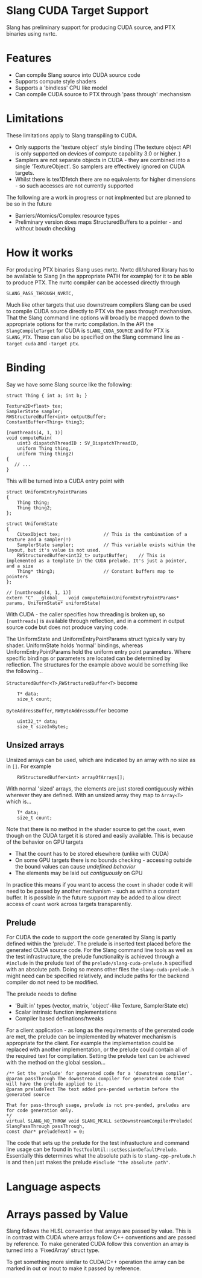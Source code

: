 Slang CUDA Target Support
=========================

Slang has preliminary support for producing CUDA source, and PTX binaries using nvrtc. 

# Features

* Can compile Slang source into CUDA source code
* Supports compute style shaders 
* Supports a 'bindless' CPU like model
* Can compile CUDA source to PTX through 'pass through' mechansism

# Limitations

These limitations apply to Slang transpiling to CUDA. 

* Only supports the 'texture object' style binding (The texture object API is only supported on devices of compute capability 3.0 or higher. )
* Samplers are not separate objects in CUDA - they are combined into a single 'TextureObject'. So samplers are effectively ignored on CUDA targets. 
* Whilst there is tex1Dfetch there are no equivalents for higher dimensions - so such accesses are not currently supported

The following are a work in progress or not implmented but are planned to be so in the future

* Barriers/Atomics/Complex resource types
* Preliminary version does maps StructuredBuffers to a pointer - and without boudn checking

# How it works

For producing PTX binaries Slang uses nvrtc. Nvrtc dll/shared library has to be available to Slang (in the appropriate PATH for example) for it to be able to produce PTX. The nvrtc compiler can be accessed directly through

```
SLANG_PASS_THROUGH_NVRTC,  
```

Much like other targets that use downstream compilers Slang can be used to compile CUDA source directly to PTX via the pass through mechansism. That the Slang command line options will broadly be mapped down to the appropriate options for the nvrtc compilation. In the API the `SlangCompileTarget` for CUDA is `SLANG_CUDA_SOURCE` and for PTX is `SLANG_PTX`. These can also be specified on the Slang command line as `-target cuda` and `-target ptx`. 

Binding 
=======

Say we have some Slang source like the following:

```
struct Thing { int a; int b; }

Texture2D<float> tex;
SamplerState sampler;
RWStructuredBuffer<int> outputBuffer;        
ConstantBuffer<Thing> thing3;        
        
[numthreads(4, 1, 1)]
void computeMain(
    uint3 dispatchThreadID : SV_DispatchThreadID, 
    uniform Thing thing, 
    uniform Thing thing2)
{
   // ...
}
```

This will be turned into a CUDA entry point with 

```
struct UniformEntryPointParams
{
    Thing thing;
    Thing thing2;
};

struct UniformState
{
    CUtexObject tex;                // This is the combination of a texture and a sampler(!)
    SamplerState sampler;           // This variable exists within the layout, but it's value is not used.
    RWStructuredBuffer<int32_t> outputBuffer;    // This is implemented as a template in the CUDA prelude. It's just a pointer, and a size
    Thing* thing3;                  // Constant buffers map to pointers
};   

// [numthreads(4, 1, 1)]
extern "C" __global__  void computeMain(UniformEntryPointParams* params, UniformState* uniformState)
```

With CUDA - the caller specifies how threading is broken up, so `[numthreads]` is available through reflection, and in a comment in output source code but does not produce varying code. 

The UniformState and UniformEntryPointParams struct typically vary by shader. UniformState holds 'normal' bindings, whereas UniformEntryPointParams hold the uniform entry point parameters. Where specific bindings or parameters are located can be determined by reflection. The structures for the example above would be something like the following... 

`StructuredBuffer<T>`,`RWStructuredBuffer<T>` become

```
    T* data;
    size_t count;
```    

`ByteAddressBuffer`, `RWByteAddressBuffer` become 

```
    uint32_t* data;
    size_t sizeInBytes;
```  

## Unsized arrays

Unsized arrays can be used, which are indicated by an array with no size as in `[]`. For example 

```
    RWStructuredBuffer<int> arrayOfArrays[];
```

With normal 'sized' arrays, the elements are just stored contiguously within wherever they are defined. With an unsized array they map to `Array<T>` which is...

```
    T* data;
    size_t count;
```    

Note that there is no method in the shader source to get the `count`, even though on the CUDA target it is stored and easily available. This is because of the behavior on GPU targets 

* That the count has to be stored elsewhere (unlike with CUDA) 
* On some GPU targets there is no bounds checking - accessing outside the bound values can cause *undefined behavior*
* The elements may be laid out *contiguously* on GPU

In practice this means if you want to access the `count` in shader code it will need to be passed by another mechanism - such as within a constant buffer. It is possible in the future support may be added to allow direct access of `count` work across targets transparently. 

## Prelude

For CUDA the code to support the code generated by Slang is partly defined within the 'prelude'. The prelude is inserted text placed before the generated CUDA source code. For the Slang command line tools as well as the test infrastructure, the prelude functionality is achieved through a `#include` in the prelude text of the `prelude/slang-cuda-prelude.h` specified with an absolute path. Doing so means other files the `slang-cuda-prelude.h` might need can be specified relatively, and include paths for the backend compiler do not need to be modified. 

The prelude needs to define 

* 'Built in' types (vector, matrix, 'object'-like Texture, SamplerState etc) 
* Scalar intrinsic function implementations
* Compiler based definations/tweaks 

For a client application - as long as the requirements of the generated code are met, the prelude can be implemented by whatever mechanism is appropriate for the client. For example the implementation could be replaced with another implementation, or the prelude could contain all of the required text for compilation. Setting the prelude text can be achieved with the method on the global session...

```
/** Set the 'prelude' for generated code for a 'downstream compiler'.
@param passThrough The downstream compiler for generated code that will have the prelude applied to it. 
@param preludeText The text added pre-pended verbatim before the generated source

That for pass-through usage, prelude is not pre-pended, preludes are for code generation only. 
*/
virtual SLANG_NO_THROW void SLANG_MCALL setDownstreamCompilerPrelude(
SlangPassThrough passThrough,
const char* preludeText) = 0;
```

The code that sets up the prelude for the test infrastucture and command line usage can be found in ```TestToolUtil::setSessionDefaultPrelude```. Essentially this determines what the absolute path is to `slang-cpp-prelude.h` is and then just makes the prelude `#include "the absolute path"`.

Language aspects
================

# Arrays passed by Value

Slang follows the HLSL convention that arrays are passed by value. This is in contrast with CUDA where arrays follow C++ conventions and are passed by reference. To make generated CUDA follow this convention an array is turned into a 'FixedArray' struct type. 

To get something more similar to CUDA/C++ operation the array can be marked in out or inout to make it passed by reference. 


